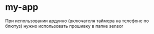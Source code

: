 # my-app

При использовании ардуино (включателя таймера на телефоне по блютуз) нужно использовать прошивку в папке sensor
